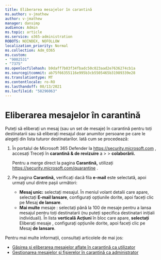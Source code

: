 ```yaml
---
title: Eliberarea mesajelor în carantină
ms.author: v-jmathew
author: v-jmathew
manager: dansimp
audience: Admin
ms.topic: article
ms.service: o365-administration
ROBOTS: NOINDEX, NOFOLLOW
localization_priority: Normal
ms.collection: Adm_O365
ms.custom:
- "9002531"
- "7375"
ms.openlocfilehash: b9daff7b03f34fbadc50c023aad2e7636274cb1a
ms.sourcegitcommit: ab75f66355116e995b3cb5505465b31989339e28
ms.translationtype: MT
ms.contentlocale: ro-RO
ms.lasthandoff: 08/13/2021
ms.locfileid: "58296063"
---
```

# <a name="release-quarantined-messages"></a>Eliberarea mesajelor în carantină

Puteți să eliberați un mesaj (sau un set de mesaje) în carantină pentru toți destinatarii sau să eliberați mesajul doar anumitor persoane pe care le alegeți din lista tuturor destinatarilor. Iată cum se procedează:

1. În portalul de Microsoft 365 Defender la <https://security.microsoft.com> , accesați Treceți în **carantină & de revizuire** a \>  \> **colaborării.**

   Pentru a merge direct la pagina **Carantină,** utilizați <https://security.microsoft.com/quarantine> .

2. Pe pagina **Carantină,** verificați dacă fila **e-mail** este selectată, apoi urmați unul dintre pașii următori:
   - **Mesaj unic:** selectați mesajul. În meniul volant detalii care apare, selectați **E-mail lansare**, configurați opțiunile dorite, apoi faceți clic pe Mesaj **de lansare**.
   - **Mai multe** mesaje : selectați până la 100 de mesaje pentru a lansa mesajul pentru toți destinatarii (nu puteți specifica destinatari inițiali individuali). În lista **verticală Acțiuni** în bloc care apare, **selectați** Eliberați mesaje , configurați opțiunile dorite, apoi faceți clic pe Mesaj **de lansare**.

Pentru mai multe informații, consultați articolele de mai jos:

- [Găsirea și eliberarea mesajelor aflate în carantină ca utilizator](https://docs.microsoft.com/microsoft-365/security/office-365-security/find-and-release-quarantined-messages-as-a-user)
- [Gestionarea mesajelor și fișierelor în carantină ca administrator](https://docs.microsoft.com/microsoft-365/security/office-365-security/manage-quarantined-messages-and-files)
